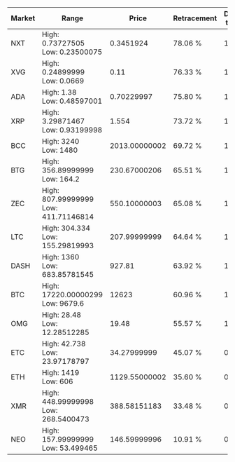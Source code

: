 | Market | Range | Price| Retracement | Doubles to 50% |
| --- | --- | --- | --- | --- |
| NXT | High: 0.73727505<br />Low: 0.23500075 | 0.3451924 | 78.06 % | 1.41 |
| XVG | High: 0.24899999<br />Low: 0.0669 | 0.11 | 76.33 % | 1.44 |
| ADA | High: 1.38<br />Low: 0.48597001 | 0.70229997 | 75.80 % | 1.33 |
| XRP | High: 3.29871467<br />Low: 0.93199998 | 1.554 | 73.72 % | 1.36 |
| BCC | High: 3240<br />Low: 1480 | 2013.00000002 | 69.72 % | 1.17 |
| BTG | High: 356.89999999<br />Low: 164.2 | 230.67000206 | 65.51 % | 1.13 |
| ZEC | High: 807.99999999<br />Low: 411.71146814 | 550.10000003 | 65.08 % | 1.11 |
| LTC | High: 304.334<br />Low: 155.29819993 | 207.99999999 | 64.64 % | 1.10 |
| DASH | High: 1360<br />Low: 683.85781545 | 927.81 | 63.92 % | 1.10 |
| BTC | High: 17220.00000299<br />Low: 9679.6 | 12623 | 60.96 % | 1.07 |
| OMG | High: 28.48<br />Low: 12.28512285 | 19.48 | 55.57 % | 1.05 |
| ETC | High: 42.738<br />Low: 23.97178797 | 34.27999999 | 45.07 % | 0.00 |
| ETH | High: 1419<br />Low: 606 | 1129.55000002 | 35.60 % | 0.00 |
| XMR | High: 448.99999998<br />Low: 268.5400473 | 388.58151183 | 33.48 % | 0.00 |
| NEO | High: 157.99999999<br />Low: 53.499465 | 146.59999996 | 10.91 % | 0.00 |
